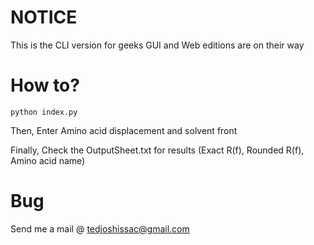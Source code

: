 # NOTICE
This is the CLI version for geeks
GUI and Web editions are on their way 

# How to?
    python index.py 

Then, Enter Amino acid displacement and solvent front

Finally, Check the OutputSheet.txt for results (Exact R(f), Rounded R(f), Amino acid name)

# Bug 
Send me a mail @ tedjoshissac@gmail.com

